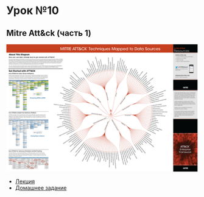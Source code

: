 # Урок №10
## Mitre Att&ck (часть 1)

![](pics/mitre_matrix.png)

* [Лекция](10-Mittre.pdf)
* [Домашнее задание](HW10.md)
